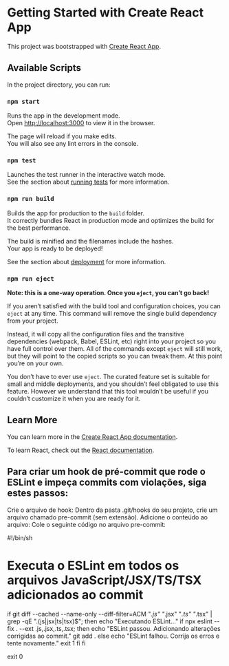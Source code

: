 # Getting Started with Create React App

This project was bootstrapped with [Create React App](https://github.com/facebook/create-react-app).

## Available Scripts

In the project directory, you can run:

### `npm start`

Runs the app in the development mode.\
Open [http://localhost:3000](http://localhost:3000) to view it in the browser.

The page will reload if you make edits.\
You will also see any lint errors in the console.

### `npm test`

Launches the test runner in the interactive watch mode.\
See the section about [running tests](https://facebook.github.io/create-react-app/docs/running-tests) for more information.

### `npm run build`

Builds the app for production to the `build` folder.\
It correctly bundles React in production mode and optimizes the build for the best performance.

The build is minified and the filenames include the hashes.\
Your app is ready to be deployed!

See the section about [deployment](https://facebook.github.io/create-react-app/docs/deployment) for more information.

### `npm run eject`

**Note: this is a one-way operation. Once you `eject`, you can’t go back!**

If you aren’t satisfied with the build tool and configuration choices, you can `eject` at any time. This command will remove the single build dependency from your project.

Instead, it will copy all the configuration files and the transitive dependencies (webpack, Babel, ESLint, etc) right into your project so you have full control over them. All of the commands except `eject` will still work, but they will point to the copied scripts so you can tweak them. At this point you’re on your own.

You don’t have to ever use `eject`. The curated feature set is suitable for small and middle deployments, and you shouldn’t feel obligated to use this feature. However we understand that this tool wouldn’t be useful if you couldn’t customize it when you are ready for it.

## Learn More

You can learn more in the [Create React App documentation](https://facebook.github.io/create-react-app/docs/getting-started).

To learn React, check out the [React documentation](https://reactjs.org/).





## Para criar um hook de pré-commit que rode o ESLint e impeça commits com violações, siga estes passos: 
Crie o arquivo de hook: Dentro da pasta .git/hooks do seu projeto, crie um arquivo chamado pre-commit (sem extensão).
Adicione o conteúdo ao arquivo: Cole o seguinte código no arquivo pre-commit:

#!/bin/sh

# Executa o ESLint em todos os arquivos JavaScript/JSX/TS/TSX adicionados ao commit
if git diff --cached --name-only --diff-filter=ACM "*.js" "*.jsx" "*.ts" "*.tsx" | grep -qE "\.(js|jsx|ts|tsx)$"; then
  echo "Executando ESLint..."
  if npx eslint --fix . --ext .js,.jsx,.ts,.tsx; then
    echo "ESLint passou. Adicionando alterações corrigidas ao commit."
    git add .
  else
    echo "ESLint falhou. Corrija os erros e tente novamente."
    exit 1
  fi
fi

exit 0